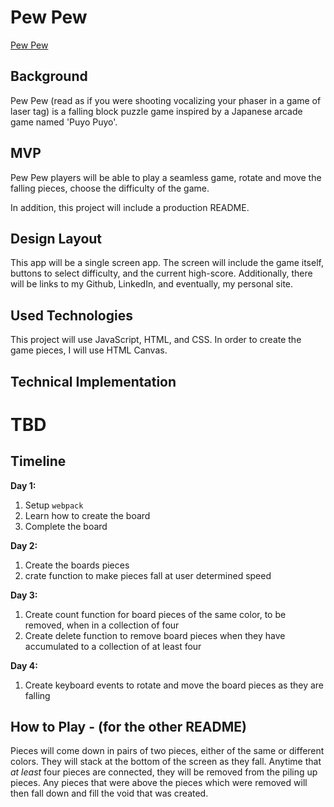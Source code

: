 # Pew Pew

[Pew Pew](https://fnziman.github.io/PewPew/)

## Background

Pew Pew (read as if you were shooting vocalizing your phaser in a game of laser tag) is a falling block puzzle game inspired by a Japanese arcade game named 'Puyo Puyo'.

## MVP

Pew Pew players will be able to play a seamless game, rotate and move the falling pieces, choose the difficulty of the game.

In addition, this project will include a production README.

## Design Layout

This app will be a single screen app.  The screen will include the game itself, buttons to select difficulty, and the current high-score. Additionally, there will be links to my Github, LinkedIn, and eventually, my personal site.

## Used Technologies

This project will use JavaScript, HTML, and CSS.
In order to create the game pieces, I will use HTML Canvas.  

## Technical Implementation

# TBD

## Timeline

**Day 1:**
1. Setup ```webpack```
2. Learn how to create the board
3. Complete the board

**Day 2:**
1. Create the boards pieces
2. crate function to make pieces fall at user determined speed

**Day 3:**
1. Create count function for board pieces of the same color, to be removed, when in a collection of four
2. Create delete function to remove board pieces when they have accumulated to a collection of at least four

**Day 4:**
1. Create keyboard events to rotate and move the board pieces as they are falling

## How to Play - (for the other README)

Pieces will come down in pairs of two pieces, either of the same or different colors. They will stack at the bottom of the screen as they fall. Anytime that *at least* four pieces are connected, they will be removed from the piling up pieces. Any pieces that were above the pieces which were removed will then fall down and fill the void that was created.
